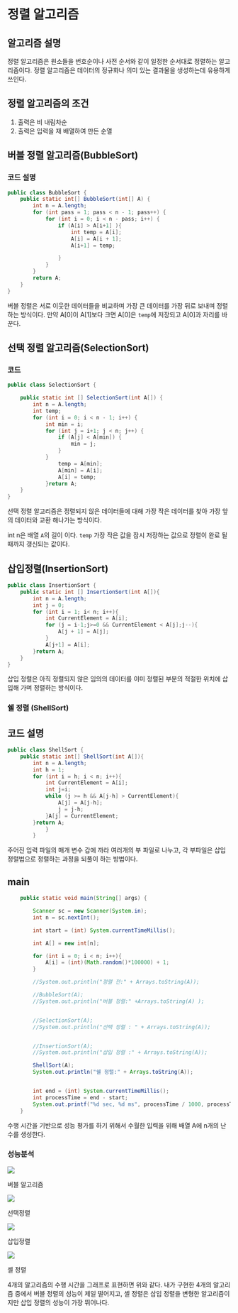 # 정렬 알고리즘

## 알고리즘 설명

정렬 알고리즘은 원소들을 번호순이나 사전 순서와 같이 일정한 순서대로 정렬하는 알고리즘이다. 정렬 알고리즘은 데이터의 정규화나 의미 있는 결과물을 생성하는데 유용하게 쓰인다.

## 정렬 알고리즘의 조건 

1. 출력은 비 내림차순
3. 출력은 입력을 재 배열하여 만든 순열



## 버블 정렬 알고리즘(BubbleSort)
### 코드 설명
```java
public class BubbleSort {
    public static int[] BubbleSort(int[] A) {
        int n = A.length;
        for (int pass = 1; pass < n - 1; pass++) {
            for (int i = 0; i < n - pass; i++) {
                if (A[i] > A[i+1] ){
                    int temp = A[i];
                    A[i] = A[i + 1];
                    A[i+1] = temp;

                }
            }
        }
        return A;
    }
}
```
버블 정렬은 서로 이웃한 데이터들을 비교하며 가장 큰 데이터를 가장 뒤로 보내며 정렬하는 방식이다.
만약 A[0]이 A[1]보다 크면 A[0]은 `temp`에 저장되고 A[0]과 자리를 바꾼다.

 
## 선택 정렬 알고리즘(SelectionSort)

### 코드 

```java
public class SelectionSort {

    public static int [] SelectionSort(int A[]) {
        int n = A.length;
        int temp;
        for (int i = 0; i < n - 1; i++) {
            int min = i;
            for (int j = i+1; j < n; j++) {
                if (A[j] < A[min]) {
                    min = j;
                }
            }
                temp = A[min];
                A[min] = A[i];
                A[i] = temp;
            }return A;
    }
}
```

선택 정렬 알고리즘은 정렬되지 않은 데이터들에 대해 가장 작은 데이터를 찾아 가장 앞의 데이터와 교환 해나가는 방식이다.


int n은 배열 `A`의 길이 이다. `temp` 가장 작은 값을 잠시 저장하는 값으로 정렬이 완료 될때까지 갱신되는 값이다.


## 삽입정렬(InsertionSort)

```java
public class InsertionSort {
    public static int [] InsertionSort(int A[]){
        int n = A.length;
        int j = 0;
        for (int i = 1; i< n; i++){
            int CurrentElement = A[i];
            for (j = i-1;j>=0 && CurrentElement < A[j];j--){
                A[j + 1] = A[j];
            }
            A[j+1] = A[i];
        }return A;
    }
}
```

삽입 정렬은 아직 정렬되지 않은 임의의 데이터를 이미 정렬된 부분의 적절한 위치에 삽입해 가며 정렬하는 방식이다.

### 쉘 정렬 (ShellSort)
## 코드 설명
```java
public class ShellSort {
    public static int[] ShellSort(int A[]){
        int n = A.length;
        int h = 1;
        for (int i = h; i < n; i++){
            int CurrentElement = A[i];
            int j=i;
            while (j >= h && A[j-h] > CurrentElement){
                A[j] = A[j-h];
                j = j-h;
            }A[j] = CurrentElement;
        }return A;
            }
        }

```
주어진 입력 파일의 매개 변수 갑에 까라 여러개의 부 파일로 나누고, 각 부파일은 삽입 정렬법으로 정렬하는 과정을 되풀이 하는 방법이다.


## main 
```java
    public static void main(String[] args) {

        Scanner sc = new Scanner(System.in);
        int n = sc.nextInt();

        int start = (int) System.currentTimeMillis();

        int A[] = new int[n];

        for (int i = 0; i < n; i++){
            A[i] = (int)(Math.random()*100000) + 1;
        }

        //System.out.println("정렬 전:" + Arrays.toString(A));

        //BubbleSort(A);
        //System.out.println("버블 정렬:" +Arrays.toString(A) );


        //SelectionSort(A);
        //System.out.println("선택 정렬 : " + Arrays.toString(A));


        //InsertionSort(A);
        //System.out.println("삽입 정렬 :" + Arrays.toString(A));

        ShellSort(A);
        System.out.println("쉘 정렬:" + Arrays.toString(A));


        int end = (int) System.currentTimeMillis();
        int processTime = end - start;
        System.out.printf("%d sec, %d ms", processTime / 1000, processTime % 1000);
    }
```
수행 시간을 기반으로 성능 평가를 하기 위해서 수월한 입력을 위해 배열 A에 n개의 난수를 생성한다.


### 성능분석

![](https://postfiles.pstatic.net/MjAyMTA1MDRfMTU0/MDAxNjIwMTAyMzI4ODkz.kZd6ulmm71S_OQhvTheGOgq6rnHFs7TgzLQlWV9TM5Yg.8wZCkv4zCdqdi-CKEm6yDltswo4h_FhchIssZ5KP3rAg.PNG.codnjs060/%EB%B2%84%EB%B8%94.png?type=w773)

버블 알고리즘

![](https://postfiles.pstatic.net/MjAyMTA1MDRfMjAx/MDAxNjIwMTAyMzI4ODcz.tQzpHsKGx-qXtykWnWlT3DuObUc85bjhKw1pSOnm2jsg.IeEa66egNQJIZbdvvcdRtzBS7mQ4RfXSbcaXLdvpMyMg.PNG.codnjs060/%EC%84%A0%ED%83%9D.png?type=w773)

선택정렬

![](https://postfiles.pstatic.net/MjAyMTA1MDRfMTQw/MDAxNjIwMTAyMzI4ODk5._Nq4ZNRe_yYKUWiHgZJMENKN8fQsiUiNo7oIJqbK3Dgg.B40Vgt5IeGsgQpuZc-T2F124g2DNkkTOn6x19ElgNpAg.PNG.codnjs060/%EC%82%BD%EC%9E%85.png?type=w773)


삽입정렬


![](https://postfiles.pstatic.net/MjAyMTA1MDRfNTcg/MDAxNjIwMTAyMzI4ODk1.I0Sh97rKGCAh3A9qV3EYk6u7DVDo-Gzqoc60Fo2LgDIg.3PR2xumGO1uVY9seMocMJbY7aVRJ1zfLQI7MNxUCT58g.PNG.codnjs060/%EC%89%98.png?type=w773)


셸 정렬

4개의 알고리즘의 수행 시간을 그래프로 표현하면 위와 같다. 내가 구현한 4개의 알고리즘 중에서 버블 정렬의 성능이 제일 떨어지고, 셸 정렬은 삽입 정렬을 변형한 알고리즘이지만 삽입 정렬의 성능이 가장 뛰어나다.
